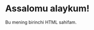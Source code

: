 <!DOCTYPE html>
<html lang="uz">
<head>
  <meta charset="UTF-8"> <!-- Harflar to‘g‘ri chiqishi uchun -->
  <meta name="viewport" content="width=device-width, initial-scale=1.0"> <!-- Telefonlarga moslashadi -->
  <title>Mening Saytim</title> <!-- Brauzer oynasida ko‘rinadigan nom -->
</head>
<body>

  <h1>Assalomu alaykum!</h1>
  <p>Bu mening birinchi HTML sahifam.</p>

</body>
</html>
